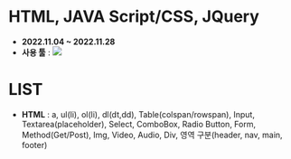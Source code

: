 # HTML, JAVA Script/CSS, JQuery
- __2022.11.04 ~ 2022.11.28__
- __사용 툴__ : <img src="https://img.shields.io/badge/Visual Studio Code-5C2D91?style=flat&logo=Visual Studio Code&logoColor=white"/>

# LIST
- __HTML__ : a, ul(li), ol(li), dl(dt,dd), Table(colspan/rowspan), Input, Textarea(placeholder), Select, ComboBox, Radio Button, Form, Method(Get/Post), Img, Video, Audio, Div, 영역 구분(header, nav, main, footer)